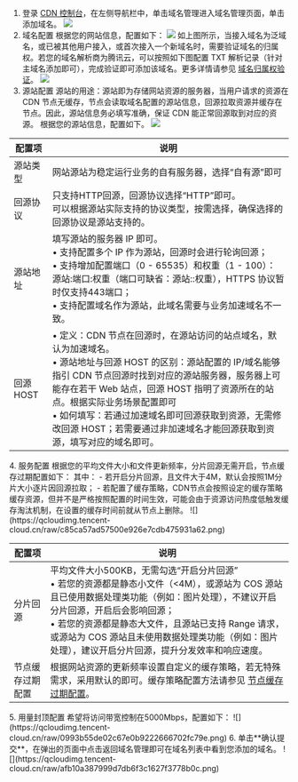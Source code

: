 1. 登录 [CDN 控制台](https://console.cloud.tencent.com/cdn)，在左侧导航栏中，单击域名管理进入域名管理页面，单击添加域名。
![](https://qcloudimg.tencent-cloud.cn/raw/cab23bbfda82f8b7f31573ffd9ba4e06.png)
2. 域名配置
根据您的网站信息，配置如下：
![](https://qcloudimg.tencent-cloud.cn/raw/b88ea5a51c8a88982b8a611c9ad0ba00.png)
如上图所示，当接入域名为泛域名，或已被其他用户接入，或首次接入一个新域名时，需要验证域名的归属权。若您的域名解析商为腾讯云，可以按照如下图配置 TXT 解析记录（针对主域名添加即可），完成验证即可添加该域名。更多详情请参见 [域名归属权验证](https://cloud.tencent.com/document/product/228/61702)。
![](https://qcloudimg.tencent-cloud.cn/raw/022e30a743cab94bb4b88a62498f4128.png)
3. 源站配置
源站的用途：源站即为存储网站资源的服务器，当用户请求的资源在 CDN 节点无缓存，节点会读取域名配置的源站信息，回源拉取资源并缓存在节点。因此，源站信息务必填写准确，保证 CDN 能正常回源取到对应的资源。
根据您的源站信息，配置如下。
![](https://qcloudimg.tencent-cloud.cn/raw/25988b12fb15f27aafc645ac91923e6d.png)
<table>
<thead>
<tr>
<th>配置项</th>
<th>说明</th>
</tr>
</thead>
<tbody><tr>
<td>源站类型</td>
<td>网站源站为稳定运行业务的自有服务器，选择“自有源”即可</td>
</tr>
<tr>
<td>回源协议</td>
<td>只支持HTTP回源，回源协议选择“HTTP”即可。<br>可以根据源站实际支持的协议类型，按需选择，确保选择的回源协议是源站支持的。</td>
</tr>
<tr>
<td>源站地址</td>
<td>填写源站的服务器 IP 即可。<br>• 支持配置多个&nbsp;IP&nbsp;作为源站，回源时会进行轮询回源；<br>• 支持增加配置端口（0&nbsp;-&nbsp;65535）和权重（1&nbsp;-&nbsp;100）：源站:端口:权重（端口可缺省：源站::权重），HTTPS&nbsp;协议暂时仅支持443端口；<br>• 支持配置域名作为源站，此域名需要与业务加速域名不一致。</td>
</tr>
<tr>
<td>回源 HOST</td>
<td>• 定义：CDN 节点在回源时，在源站访问的站点域名，默认为加速域名。<br>•  源站地址与回源 HOST 的区别：源站配置的 IP/域名能够指引 CDN 节点回源时找到对应的源站服务器，服务器上可能存在若干 Web 站点，回源 HOST 指明了资源所在的站点。根据实际业务场景配置即可<br>• 如何填写：若通过加速域名即可回源获取到资源，无需修改回源 HOST；若需要通过非加速域名才能回源获取到资源，填写对应的域名即可。</td>
</tr>
</tbody></table>
4. 服务配置
根据您的平均文件大小和文件更新频率，分片回源无需开启，节点缓存过期配置如下：
其中：
	- 若开启分片回源，且文件大于4M，默认会按照1M分片大小逐片因回源拉取；
	- 若配置了缓存策略，CDN节点会按照设定的缓存策略缓存资源，但并不是严格按照配置的时间生效，可能会由于资源访问热度低触发缓存淘汰机制，在设置的缓存时间前就从节点上删除。
![](https://qcloudimg.tencent-cloud.cn/raw/c85ca57ad57500e926e7cdb475931a62.png)
<table>
<thead>
<tr>
<th>配置项</th>
<th>说明</th>
</tr>
</thead>
<tbody><tr>
<td>分片回源</td>
<td>平均文件大小500KB，无需勾选“开启分片回源”<br>• 若您的资源都是静态小文件（&lt;4M），或源站为 COS 源站且已使用数据处理类功能（例如：图片处理），不建议开启分片回源，开启后会影响回源；<br>• 若您的资源都是静态大文件，且源站已支持 Range 请求，或源站为 COS 源站且未使用数据处理类功能（例如：图片处理），建议开启分片回源，提升分发效率和响应速度。</td>
</tr>
<tr>
<td>节点缓存过期配置</td>
<td>根据网站资源的更新频率设置自定义的缓存策略，若无特殊需求，采用默认的即可。缓存策略配置方法请参见 <a href="https://cloud.tencent.com/document/product/228/47672">节点缓存过期配置</a>。</td>
</tr>
</tbody></table>
5. 用量封顶配置
希望将访问带宽控制在5000Mbps，配置如下：
![](https://qcloudimg.tencent-cloud.cn/raw/0993b55de02c67e0b9222666702fc79e.png)
6. 单击**确认提交**，在弹出的页面中点击返回域名管理即可在域名列表中看到您添加的域名。
![](https://qcloudimg.tencent-cloud.cn/raw/afb10a387999d7db6f3c1627f3778b0c.png)